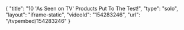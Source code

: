 {
    "title": "10 'As Seen on TV' Products Put To The Test!",
    "type": "solo",
    "layout": "iframe-static",
    "videoId": "154283246",
    "url": "\/tvpembed\/154283246"
}